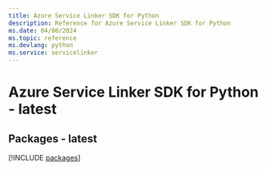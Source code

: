 ```yaml
---
title: Azure Service Linker SDK for Python
description: Reference for Azure Service Linker SDK for Python
ms.date: 04/08/2024
ms.topic: reference
ms.devlang: python
ms.service: servicelinker
---
```

# Azure Service Linker SDK for Python - latest
## Packages - latest
[!INCLUDE [packages](service-linker-index.md)]